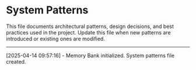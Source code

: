 # System Patterns

This file documents architectural patterns, design decisions, and best practices used in the project. Update this file when new patterns are introduced or existing ones are modified.

---

[2025-04-14 09:57:16] - Memory Bank initialized. System patterns file created.
